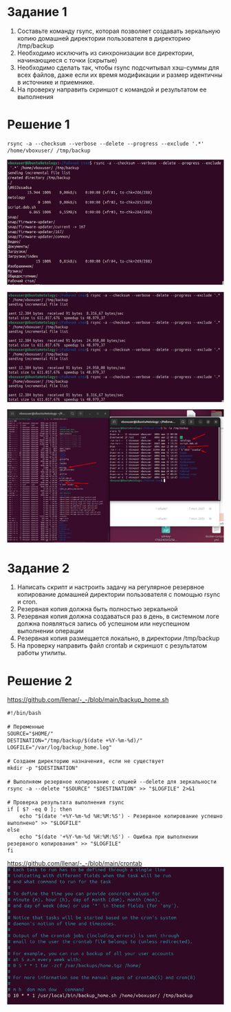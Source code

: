 # Задание 1

1. Составьте команду rsync, которая позволяет создавать зеркальную копию домашней директории пользователя в директорию /tmp/backup
2. Необходимо исключить из синхронизации все директории, начинающиеся с точки (скрытые)
3. Необходимо сделать так, чтобы rsync подсчитывал хэш-суммы для всех файлов, даже если их время модификации и размер идентичны в источнике и приемнике.
4. На проверку направить скриншот с командой и результатом ее выполнения

# Решение 1

```
rsync -a --checksum --verbose --delete --progress --exclude '.*' /home/vboxuser/ /tmp/backup
```

![alt text](https://github.com/llenar/-_-/blob/main/screen/Screen_1.png)

![alt text](https://github.com/llenar/-_-/blob/main/screen/Screen_2.png)

![alt text](https://github.com/llenar/-_-/blob/main/screen/Screen_3.png)


# Задание 2

1. Написать скрипт и настроить задачу на регулярное резервное копирование домашней директории пользователя с помощью rsync и cron.
2. Резервная копия должна быть полностью зеркальной
3. Резервная копия должна создаваться раз в день, в системном логе должна появляться запись об успешном или неуспешном выполнении операции
4. Резервная копия размещается локально, в директории /tmp/backup
5. На проверку направить файл crontab и скриншот с результатом работы утилиты.

# Решение 2

https://github.com/llenar/-_-/blob/main/backup_home.sh
```
#!/bin/bash

# Переменные
SOURCE="$HOME/"
DESTINATION="/tmp/backup/$(date +%Y-%m-%d)/"
LOGFILE="/var/log/backup_home.log"

# Создаем директорию назначения, если не существует
mkdir -p "$DESTINATION"

# Выполняем резервное копирование с опцией --delete для зеркальности
rsync -a --delete "$SOURCE" "$DESTINATION" >> "$LOGFILE" 2>&1

# Проверка результата выполнения rsync
if [ $? -eq 0 ]; then
    echo "$(date '+%Y-%m-%d %H:%M:%S') - Резервное копирование успешно выполнено" >> "$LOGFILE"
else
    echo "$(date '+%Y-%m-%d %H:%M:%S') - Ошибка при выполнении резервного копирования" >> "$LOGFILE"
fi

```

https://github.com/llenar/-_-/blob/main/crontab
![alt text](https://github.com/llenar/-_-/blob/main/screen/2/Screen_1.png)
